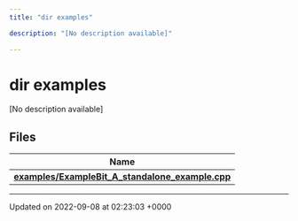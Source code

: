 ```yaml
---
title: "dir examples"

description: "[No description available]"

---
```


# dir examples

[No description available]

## Files

| Name           |
| -------------- |
| **[examples/ExampleBit_A_standalone_example.cpp](/documentation/code/files/examplebit__a__standalone__example_8cpp/#file-examples-examplebit-a-standalone-example-cpp)**  |






-------------------------------

Updated on 2022-09-08 at 02:23:03 +0000
